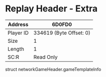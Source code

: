 
#  Replay Header - Extra
Address   | 6D0FD0
----------|-------------
Player ID | 334619 (Byte Offset: 0)
Size 	  | 1
Length 	  | 1
SC:R      | Read Only

struct networkGameHeader.gameTemplateInfo
